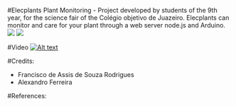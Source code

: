 #Elecplants
Plant Monitoring - Project developed by students of the 9th year, for the science fair of the Colégio objetivo de Juazeiro. Elecplants can monitor and care for your plant through a web server node.js and Arduino.
![](https://github.com/rodriguesfas/elecplants/blob/master/img/16231097_1250972751606900_1096136046_o.png)
![](https://github.com/rodriguesfas/elecplants/blob/master/img/2016-09-24%2014.58.47.jpg)

#Video
[![Alt text](https://github.com/rodriguesfas/elecplants/blob/master/img/bg_elecplants.png)](https://www.youtube.com/watch?v=gP5m0HJyn0I)

#Credits:
- Francisco de Assis de Souza Rodrigues
- Alexandro Ferreira

#References:
